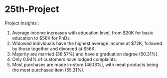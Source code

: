 # 25th-Project

Project Insights : 

1. Average income increases with education level, from $20K for basic education to $56K for PhDs.
2. Widowed individuals have the highest average income at $72K, followed by those together and divorced at $56K.
3. Majority are married (38.57%) and have a graduation degree (50.31%).
4. Only 0.94% of customers have lodged complaints.
5. Most purchases are made in-store (46.18%), with meat products being the most purchased item (55.31%).
